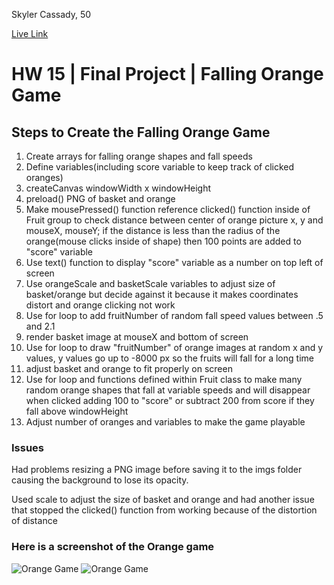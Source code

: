 Skyler Cassady, 50

[Live Link](cassadys.github.io/120-work/hw-15%20Final%20Project)

# HW 15 | Final Project | Falling Orange Game

## Steps to Create the Falling Orange Game

1. Create arrays for falling orange shapes and fall speeds
2. Define variables(including score variable to keep track of clicked oranges)
3. createCanvas windowWidth x windowHeight
4. preload() PNG of basket and orange
5. Make mousePressed() function reference clicked() function inside of Fruit group to check distance between center of orange picture x, y and mouseX, mouseY; if the distance is less than the radius of the orange(mouse clicks inside of shape) then 100 points are added to "score" variable
6. Use text() function to display "score" variable as a number on top left of screen
7. Use orangeScale and basketScale variables to adjust size of basket/orange but decide against it because it makes coordinates distort and orange clicking not work
8. Use for loop to add fruitNumber of random fall speed values between .5 and 2.1
9. render basket image at mouseX and bottom of screen
10. Use for loop to draw "fruitNumber" of orange images at random x and y values, y values go up to -8000 px so the fruits will fall for a long time
11. adjust basket and orange to fit properly on screen
12. Use for loop and functions defined within Fruit class to make many random orange shapes that fall at variable speeds and will disappear when clicked adding 100 to "score" or subtract 200 from score if they fall above windowHeight
13. Adjust number of oranges and variables to make the game playable

### Issues

Had problems resizing a PNG image before saving it to the imgs folder causing the background to lose its opacity.  

Used scale to adjust the size of basket and orange and had another issue that stopped the clicked() function from working because of the distortion of distance

### Here is a screenshot of the Orange game
![Orange Game](imgs/Capture.JPG)
![Orange Game](imgs/Capture2.JPG)
